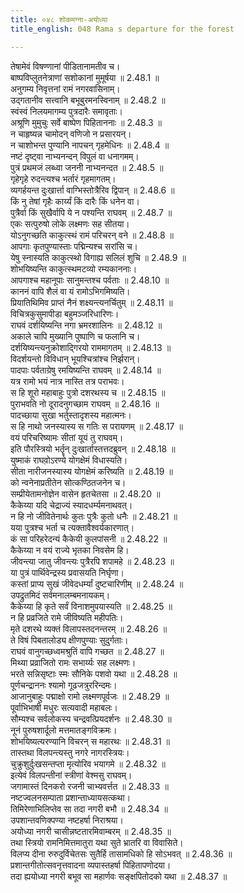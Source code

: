 ```yaml
---
title: ०४८ शोकमग्ना-अयोध्या
title_english: 048 Rama s departure for the forest

---
```



  
तेषामेवं विषण्णानां पीडितानामतीव च।  
बाष्पविप्लुतनेत्राणां सशोकानां मुमूर्षया ॥ 2.48.1 ॥   
अनुगम्य निवृत्तनां रामं नगरवासिनाम्।  
उद्गतानीव सत्त्वानि बभूबुरमनस्विनाम् ॥ 2.48.2 ॥   
स्वंस्वं निलयमागम्य पुत्रदारैः समावृताः।  
अश्रूणि मुमुचुः सर्वे बाष्पेण पिहिताननाः ॥ 2.48.3 ॥   
न चाहृष्यन्न चामोदन् वणिजो न प्रसारयन्।  
न चाशोभन्त पुण्यानि नापचन् गृहमेधिनः ॥ 2.48.4 ॥   
नष्टं दृष्ट्वा नाभ्यनन्दन् विपुलं वा धनागमम्।  
पुत्रं प्रथमजं लब्ध्वा जननी नाभ्यनन्दत ॥ 2.48.5 ॥   
गृहेगृहे रुदन्त्यश्च भर्तारं गृहमागतम्।  
व्यगर्हयन्त दुःखार्त्ता वाग्भिस्तोत्रैरिव द्विपान् ॥ 2.48.6 ॥   
किं नु तेषां गृहैः कार्य्यं किं दारैः किं धनेन वा।  
पुत्रैर्वा किं सुखैर्वापि ये न पश्यन्ति राघवम् ॥ 2.48.7 ॥   
एकः सत्पुरुषो लोके लक्ष्मणः सह सीतया।  
योऽनुगच्छति काकुत्स्थं रामं परिचरन् वने ॥ 2.48.8 ॥   
आपगाः कृतपुण्यास्ताः पद्मिन्यश्च सरांसि च।  
येषु स्नास्यति काकुत्स्थो विगाह्य सलिलं शुचि ॥ 2.48.9 ॥   
शोभयिष्यन्ति काकुत्स्थमटव्यो रम्यकाननाः।  
आपगाश्च महानूपाः सानुमन्तश्च पर्वताः ॥ 2.48.10 ॥   
काननं वापि शैलं वा यं रामोऽभिगमिष्यति।  
प्रियातिथिमिव प्राप्तं नैनं शक्ष्यन्त्यनर्चितुम् ॥ 2.48.11 ॥   
विचित्रकुसुमापीडा बहुमञ्जरिधारिणः।  
राघवं दर्शयिष्यन्ति नगा भ्रमरशालिनः ॥ 2.48.12 ॥   
अकाले चापि मुख्यानि पुष्पाणि च फलानि च।  
दर्शयिष्यन्त्यनुक्रोशाद्गिरयो राममागतम् ॥ 2.48.13 ॥   
विदर्शयन्तो विविधान् भूयश्चित्रांश्च निर्झरान्।  
पादपाः पर्वताग्रेषु रमयिष्यन्ति राघवम् ॥ 2.48.14 ॥   
यत्र रामो भयं नात्र नास्ति तत्र पराभवः।  
स हि शूरो महाबाहुः पुत्रो दशरथस्य च ॥ 2.48.15 ॥   
पुराभवति नो दूरादनुगच्छाम राघवम् ॥ 2.48.16 ॥   
पादच्छाया सुखा भर्तुस्तादृशस्य महात्मनः।  
स हि नाथो जनस्यास्य स गतिः स परायणम् ॥ 2.48.17 ॥   
वयं परिचरिष्यामः सीतां यूयं तु राघवम्।  
इति पौरस्त्रियो भर्तॄन् दुःखार्तास्तत्तदब्रुवन् ॥ 2.48.18 ॥   
युष्माकं राघवो़ऽरण्ये योगक्षेमं विधास्यति।  
सीता नारीजनस्यास्य योगक्षेमं करिष्यति ॥ 2.48.19 ॥   
को न्वनेनाप्रतीतेन सोत्कण्ठितजनेन च।  
सम्प्रीयेतामनोज्ञेन वासेन हृतचेतसा ॥ 2.48.20 ॥   
कैकेय्या यदि चेद्राज्यं स्यादधर्म्यमनाथवत्।  
न हि नो जीवितेनार्थः कुतः पुत्रैः कुतो धनैः ॥ 2.48.21 ॥   
यया पुत्रश्च भर्ता च त्यक्तावैश्वर्यकारणात्।  
कं सा परिहरेदन्यं कैकेयी कुलपांसनी ॥ 2.48.22 ॥   
कैकेय्या न वयं राज्ये भृतका निवसेम हि।  
जीवन्त्या जातु जीवन्त्यः पुत्रैरपि शपामहे ॥ 2.48.23 ॥   
या पुत्रं पार्थिवेन्द्रस्य प्रवासयति निर्घृणा।  
कस्तां प्राप्य सुखं जीवेदधर्म्यां दुष्टचारिणीम् ॥ 2.48.24 ॥   
उपद्रुतमिदं सर्वमनालम्बमनायकम्।  
कैकेय्या हि कृते सर्वं विनाशमुपयास्यति ॥ 2.48.25 ॥   
न हि प्रव्रजिते रामे जीविष्यति महीपतिः।  
मृते दशरथे व्यक्तं विलापस्तदनन्तरम् ॥ 2.48.26 ॥   
ते विषं पिबतालोड्य क्षीणपुण्याः सुदुर्गताः।  
राघवं वानुगच्छध्वमश्रुतिं वापि गच्छत ॥ 2.48.27 ॥   
मिथ्या प्रव्राजितो रामः सभार्य्यः सह लक्ष्मणः।  
भरते सन्निसृष्टाः स्मः सौनिके पशवो यथा ॥ 2.48.28 ॥   
पूर्णचन्द्राननः श्यामो गूढजत्रुररिन्दमः।  
आजानुबाहुः पद्माक्षो रामो लक्ष्मणपूर्वजः ॥ 2.48.29 ॥   
पूर्वाभिभाषी मधुरः सत्यवादी महाबलः।  
सौम्यश्च सर्वलोकस्य चन्द्रवत्प्रियदर्शनः ॥ 2.48.30 ॥   
नूनं पुरुषशार्दूलो मत्तमातङ्गविक्रमः।  
शोभयिष्यत्यरण्यानि विचरन् स महारथः ॥ 2.48.31 ॥   
तास्तथा विलपन्त्यस्तु नगरे नागरस्त्रियः।  
चुक्रुशुर्दुःखसन्तप्ता मृत्योरिव भयागमे ॥ 2.48.32 ॥   
इत्येवं विलपन्तीनां स्त्रीणां वेश्मसु राघवम्।  
जगामास्तं दिनकरो रजनी चाभ्यवर्त्तत ॥ 2.48.33 ॥   
नष्टज्वलनसम्पाता प्रशान्ताध्यायसत्कथा।  
तिमिरेणाभिलिप्तेव सा तदा नगरी बभौ ॥ 2.48.34 ॥   
उपशान्तवणिक्पण्या नष्टहर्षा निराश्रया।  
अयोध्या नगरी चासीन्नष्टतारमिवाम्बरम् ॥ 2.48.35 ॥   
तथा स्त्रियो रामनिमित्तमातुरा यथा सुते भ्रातरि वा विवासिते।  
विलप्य दीना रुरुदुर्विचेतसः सुतैर्हि तासामधिको हि सोऽभवत् ॥ 2.48.36 ॥   
प्रशान्तगीतोत्सवनृत्तवादना व्यपास्तहर्षा पिहितापणोदया।  
तदा ह्ययोध्या नगरी बभूव सा महार्णवः सङ्क्षपितोदको यथा ॥ 2.48.37 ॥   